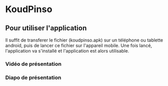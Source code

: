 # KoudPinso

## Pour utiliser l'application

Il suffit de transferer le fichier (koudpinso.apk) sur un téléphone ou tablette android, puis de lancer ce fichier sur l'appareil mobile.
Une fois lancé, l'application va s'installé et l'application est alors utilisable.

### Vidéo de présentation

### Diapo de présentation

